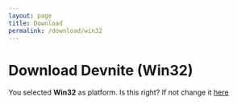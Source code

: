 ```yaml
---
layout: page
title: Download
permalink: /download/win32
---
```


# Download Devnite (Win32)
You selected **Win32** as platform. Is this right? If not change it [here](https://tfngames.tk/devnite/download)
